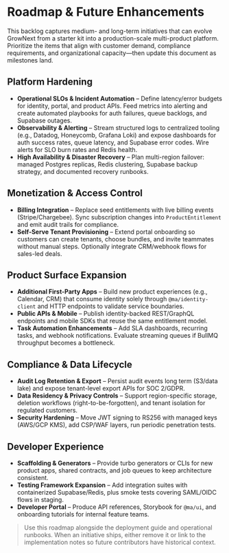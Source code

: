 # Roadmap & Future Enhancements

This backlog captures medium- and long-term initiatives that can evolve GrowNext from a starter kit into a production-scale multi-product platform. Prioritize the items that align with customer demand, compliance requirements, and organizational capacity—then update this document as milestones land.

## Platform Hardening

- **Operational SLOs & Incident Automation** – Define latency/error budgets for identity, portal, and product APIs. Feed metrics into alerting and create automated playbooks for auth failures, queue backlogs, and Supabase outages.
- **Observability & Alerting** – Stream structured logs to centralized tooling (e.g., Datadog, Honeycomb, Grafana Loki) and expose dashboards for auth success rates, queue latency, and Supabase error codes. Wire alerts for SLO burn rates and Redis health.
- **High Availability & Disaster Recovery** – Plan multi-region failover: managed Postgres replicas, Redis clustering, Supabase backup strategy, and documented recovery runbooks.

## Monetization & Access Control

- **Billing Integration** – Replace seed entitlements with live billing events (Stripe/Chargebee). Sync subscription changes into `ProductEntitlement` and emit audit trails for compliance.
- **Self-Serve Tenant Provisioning** – Extend portal onboarding so customers can create tenants, choose bundles, and invite teammates without manual steps. Optionally integrate CRM/webhook flows for sales-led deals.

## Product Surface Expansion

- **Additional First-Party Apps** – Build new product experiences (e.g., Calendar, CRM) that consume identity solely through `@ma/identity-client` and HTTP endpoints to validate service boundaries.
- **Public APIs & Mobile** – Publish identity-backed REST/GraphQL endpoints and mobile SDKs that reuse the same entitlement model.
- **Task Automation Enhancements** – Add SLA dashboards, recurring tasks, and webhook notifications. Evaluate streaming queues if BullMQ throughput becomes a bottleneck.

## Compliance & Data Lifecycle

- **Audit Log Retention & Export** – Persist audit events long term (S3/data lake) and expose tenant-level export APIs for SOC 2/GDPR.
- **Data Residency & Privacy Controls** – Support region-specific storage, deletion workflows (right-to-be-forgotten), and tenant isolation for regulated customers.
- **Security Hardening** – Move JWT signing to RS256 with managed keys (AWS/GCP KMS), add CSP/WAF layers, run periodic penetration tests.

## Developer Experience

- **Scaffolding & Generators** – Provide turbo generators or CLIs for new product apps, shared contracts, and job queues to keep architecture consistent.
- **Testing Framework Expansion** – Add integration suites with containerized Supabase/Redis, plus smoke tests covering SAML/OIDC flows in staging.
- **Developer Portal** – Produce API references, Storybook for `@ma/ui`, and onboarding tutorials for internal feature teams.

> Use this roadmap alongside the deployment guide and operational runbooks. When an initiative ships, either remove it or link to the implementation notes so future contributors have historical context.
